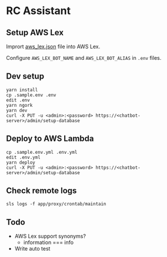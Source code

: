 # RC Assistant

## Setup AWS Lex

Imprort [aws_lex.json](aws_lex.json) file into AWS Lex.

Configure `AWS_LEX_BOT_NAME` and `AWS_LEX_BOT_ALIAS` in `.env` files.


## Dev setup

```
yarn install
cp .sample.env .env
edit .env
yarn ngork
yarn dev
curl -X PUT -u <admin>:<password> https://<chatbot-server>/admin/setup-database
```


## Deploy to AWS Lambda

```
cp .sample.env.yml .env.yml
edit .env.yml
yarn deploy
curl -X PUT -u <admin>:<password> https://<chatbot-server>/admin/setup-database
```


## Check remote logs

```
sls logs -f app/proxy/crontab/maintain
```


## Todo

- AWS Lex support synonyms?
    - information === info
- Write auto test
